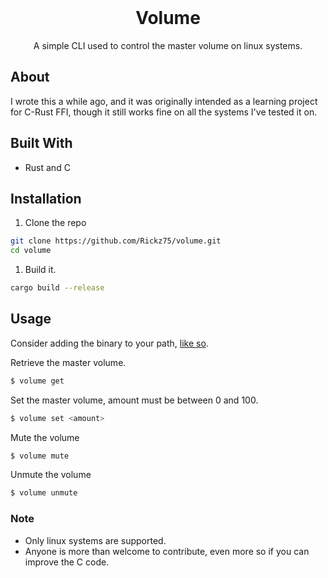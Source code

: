 <br />
<div align="center">
    <h1>Volume</h1>
    <p>A simple CLI used to control the master volume on linux systems.</p>
</div>

## About

I wrote this a while ago, and it was originally intended as a learning project for C-Rust FFI, though it still works fine on all the systems I've tested it on.

## Built With

-   Rust and C

## Installation

1. Clone the repo

```sh
git clone https://github.com/Rickz75/volume.git
cd volume
```

1. Build it.

```sh
cargo build --release
```

## Usage

Consider adding the binary to your path, [like so](https://unix.stackexchange.com/questions/26047/how-to-correctly-add-a-path-to-path).

Retrieve the master volume.

```sh
$ volume get
```

Set the master volume, amount must be between 0 and 100.

```sh
$ volume set <amount>
```

Mute the volume

```sh
$ volume mute
```

Unmute the volume

```sh
$ volume unmute
```

### Note

-   Only linux systems are supported.
-   Anyone is more than welcome to contribute, even more so if you can improve the C code.

